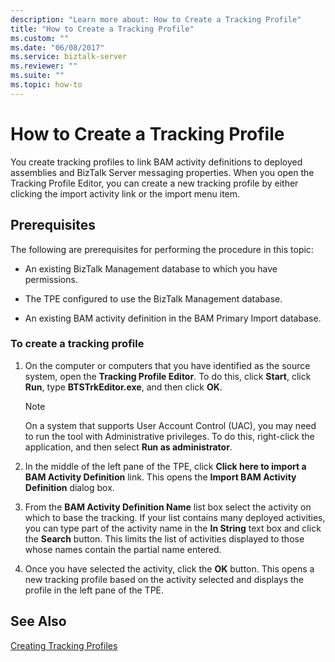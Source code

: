 ```yaml
---
description: "Learn more about: How to Create a Tracking Profile"
title: "How to Create a Tracking Profile"
ms.custom: ""
ms.date: "06/08/2017"
ms.service: biztalk-server
ms.reviewer: ""
ms.suite: ""
ms.topic: how-to
---
```

# How to Create a Tracking Profile
You create tracking profiles to link BAM activity definitions to deployed assemblies and BizTalk Server messaging properties. When you open the Tracking Profile Editor, you can create a new tracking profile by either clicking the import activity link or the import menu item.  
  
## Prerequisites  
 The following are prerequisites for performing the procedure in this topic:  
  
-   An existing BizTalk Management database to which you have permissions.  
  
-   The TPE configured to use the BizTalk Management database.  
  
-   An existing BAM activity definition in the BAM Primary Import database.  
  
### To create a tracking profile  
  
1.  On the computer or computers that you have identified as the source system, open the **Tracking Profile Editor**. To do this, click **Start**, click **Run**, type **BTSTrkEditor.exe**, and then click **OK**.  
  
    > [!NOTE]
    >  On a system that supports User Account Control (UAC), you may need to run the tool with Administrative privileges. To do this, right-click the application, and then select **Run as administrator**.  
  
2.  In the middle of the left pane of the TPE, click **Click here to import a BAM Activity Definition** link. This opens the **Import BAM Activity Definition** dialog box.  
  
3.  From the **BAM Activity Definition Name** list box select the activity on which to base the tracking. If your list contains many deployed activities, you can type part of the activity name in the **In String** text box and click the **Search** button. This limits the list of activities displayed to those whose names contain the partial name entered.  
  
4.  Once you have selected the activity, click the **OK** button. This opens a new tracking profile based on the activity selected and displays the profile in the left pane of the TPE.  
  
## See Also  
 [Creating Tracking Profiles](../core/creating-tracking-profiles.md)
